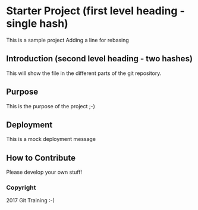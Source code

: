 # Starter Project (first level heading - single hash)

This is a sample project
Adding a line for rebasing

## Introduction (second level heading - two hashes)

This will show the file in the different parts of the git repository.

## Purpose

This is the purpose of the project ;-)

## Deployment

This is a mock deployment message

## How to Contribute

Please develop your own stuff!

### Copyright
2017 Git Training :-) 
